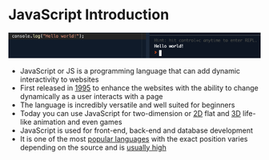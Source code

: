 # JavaScript Introduction

![](/assets/js-hello-world.png)

* JavaScript or JS is a programming language that can add dynamic interactivity to websites
* First released in [1995](https://medium.com/@benastontweet/lesson-1a-the-history-of-javascript-8c1ce3bffb17) to enhance the websites with the ability to change dynamically as a user interacts with a page
* The language is incredibly versatile and well suited for beginners
* Today you can use JavaScript for two-dimension or [2D](https://codepen.io/jackrugile/pen/fxqKJ) flat and [3D](https://codepen.io/yuanchuan/full/ZqbVVL) life-like animation and even games
* JavaScript is used for front-end, back-end and database development
* It is one of the most [popular languages](https://octoverse.github.com/#top-languages) with the exact position varies depending on the source and is [usually high](https://www.tiobe.com/tiobe-index/)




